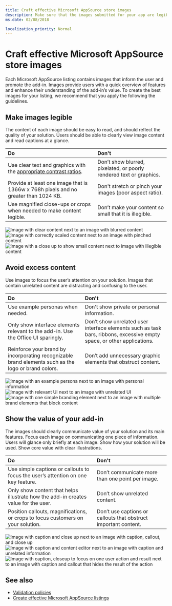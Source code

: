 ```yaml
---
title: Craft effective Microsoft AppSource store images
description: Make sure that the images submitted for your app are legible, focused, and demonstrate value. 
ms.date: 02/08/2018

localization_priority: Normal
---
```


# Craft effective Microsoft AppSource store images

Each Microsoft AppSource listing contains images that inform the user and promote the add-in. Images provide users with a quick overview of features and enhance their understanding of the add-in’s value. To create the best images for your listing, we recommend that you apply the following the guidelines.

## Make images legible

The content of each image should be easy to read, and should reflect the quality of your solution. Users should be able to clearly view image content and read captions at a glance.

|**Do**|**Don't**|
|:----|:----|
|Use clear text and graphics with the [appropriate contrast ratios](https://docs.microsoft.com/windows/uwp/design/accessibility/accessible-text-requirements#contrast-ratios).| Don’t show blurred, pixelated, or poorly rendered text or graphics.
|Provide at least one image that is 1366w x 768h pixels and no greater than 1024 KB.  | Don't stretch or pinch your images (poor aspect ratio).
|Use magnified close-ups or crops when needed to make content legible.|Don’t make your content so small that it is illegible.|

![Image with clear content next to an image with blurred content](images/legibility-do-dont-1.png)
![Image with correctly scaled content next to an image with pinched content](images/legibility-do-dont-2.png)
![Image with a close up to show small content next to image with illegible content](images/legibility-do-dont-3.png)


## Avoid excess content
Use images to focus the user’s attention on your solution. Images that contain unrelated content are distracting and confusing to the user. 

|**Do**|**Don't**|
|:----|:----|
|Use example personas when needed.|Don't show private or personal information.|
|Only show interface elements relevant to the add-in. Use the Office UI sparingly. |Don’t show unrelated user interface elements such as task bars, ribbons, excessive empty space, or other applications.|
|Reinforce your brand by incorporating recognizable brand elements such as the logo or brand colors. | Don’t add unnecessary graphic elements that obstruct content. |

![Image with an example persona next to an image with personal information](images/excess-content-do-dont-1.png)
![Image with relevant UI next to an image with unrelated UI](images/excess-content-do-dont-2.png)
![Image with one simple branding element next to an image with multiple brand elements that block content](images/excess-content-do-dont-3.png)

## Show the value of your add-in
The images should clearly communicate value of your solution and its main features. Focus each image on communicating one piece of information. Users will glance only briefly at each image. Show how your solution will be used. Show core value with clear illustrations.

|**Do**|**Don't**|
|:----|:----|
|Use simple captions or callouts to focus the user’s attention on one key feature.|Don’t communicate more than one point per image.|
|Only show content that helps illustrate how the add-in creates value for the user.| Don’t show unrelated content.|
|Position callouts, magnifications, or crops to focus customers on your solution.| Don’t use captions or callouts that obstruct important content.|

![Image with caption and close up next to an image with caption, callout, and close up](images/value-add-do-dont-1.png)
![Image with caption and content editor next to an image with caption and unrelated information](images/value-add-do-dont-2.png)
![Image with caption, closeup to focus on one user action and result next to an image with caption and callout that hides the result of the action](images/value-add-do-dont-3.png)

## See also
* [Validation policies](validation-policies.md)
* [Create effective Microsoft AppSource listings](create-effective-office-store-listings.md)
